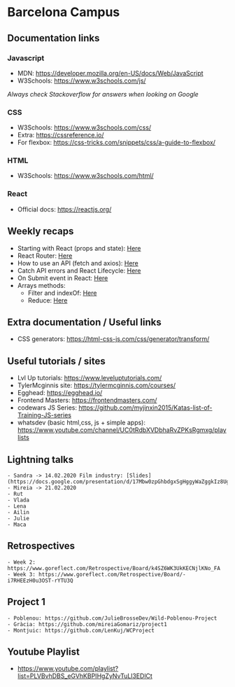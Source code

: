 # Barcelona Campus

## Documentation links

### Javascript
 - MDN: https://developer.mozilla.org/en-US/docs/Web/JavaScript
 - W3Schools: https://www.w3schools.com/js/

*Always check Stackoverflow for answers when looking on Google*

### CSS
 - W3Schools: https://www.w3schools.com/css/
 - Extra: https://cssreference.io/
 - For flexbox: https://css-tricks.com/snippets/css/a-guide-to-flexbox/

### HTML
 - W3Schools: https://www.w3schools.com/html/

### React
 - Official docs: https://reactjs.org/

## Weekly recaps
 - Starting with React (props and state): [Here](./recap_starting_with_react.md)
 - React Router: [Here](./recap_router.md)
 - How to use an API (fetch and axios): [Here](./recap_api.md)
 - Catch API errors and React Lifecycle: [Here](./recap_catch_lifecycle_fragment.md)
 - On Submit event in React: [Here](./recap_onSubmit.md)
 - Arrays methods:
    - Filter and indexOf: [Here](./recap_filter-indexof.md)
    - Reduce: [Here](./recap_reduce.md)

## Extra documentation / Useful links

- CSS generators: https://html-css-js.com/css/generator/transform/

## Useful tutorials / sites

 - Lvl Up tutorials: https://www.leveluptutorials.com/
 - TylerMcginnis site: https://tylermcginnis.com/courses/
 - Egghead: https://egghead.io/
 - Frontend Masters: https://frontendmasters.com/
 - codewars JS Series: https://github.com/myjinxin2015/Katas-list-of-Training-JS-series
 - whatsdev (basic html,css, js + simple apps): https://www.youtube.com/channel/UC0tRdbXVDbhaRvZPKsRgmxg/playlists

## Lightning talks

    - Sandra -> 14.02.2020 Film industry: [Slides] (https://docs.google.com/presentation/d/17Mbw0zpGhbdgxSgHggyWaZggkIz8UgSicgYAJvoVdIc/edit#slide=id.gc6f8954bc_0_53)
    - Mireia -> 21.02.2020
    - Rut
    - Vlada
    - Lena
    - Ailin
    - Julie
    - Maca

## Retrospectives

    - Week 2: https://www.goreflect.com/Retrospective/Board/k4SZ6WK3UkKECNjlKNo_FA
    - Week 3: https://www.goreflect.com/Retrospective/Board/-i7RHEEzH0u3OST-rYTU3Q

## Project 1

    - Poblenou: https://github.com/JulieBrosseDev/Wild-Poblenou-Project
    - Gràcia: https://github.com/mireiaGomariz/project1
    - Montjuic: https://github.com/LenKuj/WCProject

## Youtube Playlist

 - https://www.youtube.com/playlist?list=PLVBvhDBS_eGVhKBPIHgZyNvTuLl3EDlCt
